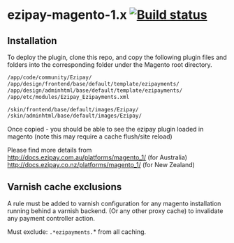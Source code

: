 # ezipay-magento-1.x [![Build status](https://ci.appveyor.com/api/projects/status/t71e6r0lvsfriwm0/branch/master?svg=true)](https://ci.appveyor.com/project/ezipay/ezipay-magento-1-x/branch/master)

## Installation

To deploy the plugin, clone this repo, and copy the following plugin files and folders into the corresponding folder under the Magento root directory.

```bash
/app/code/community/Ezipay/
/app/design/frontend/base/default/template/ezipayments/
/app/design/adminhtml/base/default/template/ezipayments/
/app/etc/modules/Ezipay_Ezipayments.xml

/skin/frontend/base/default/images/Ezipay/
/skin/adminhtml/base/default/images/Ezipay/
```

Once copied - you should be able to see the ezipay plugin loaded in magento (note this may require a cache flush/site reload)

Please find more details from 
http://docs.ezipay.com.au/platforms/magento_1/  (for Australia)
http://docs.ezipay.co.nz/platforms/magento_1/  (for New Zealand)

## Varnish cache exclusions

A rule must be added to varnish configuration for any magento installation running behind a varnish backend. (Or any other proxy cache) to invalidate any payment controller action.

Must exclude: `.*ezipayments.`* from all caching.
